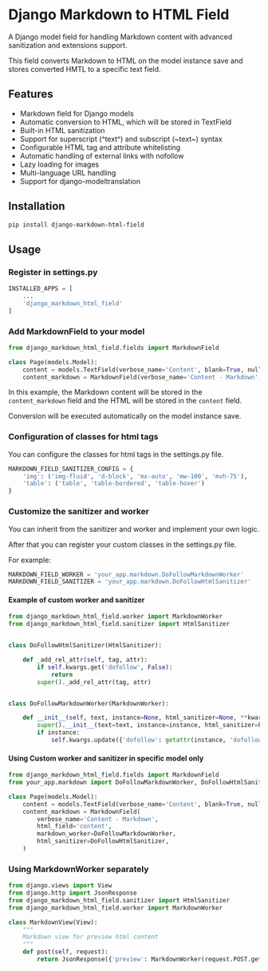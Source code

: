 # Django Markdown to HTML Field

A Django model field for handling Markdown content with advanced sanitization and extensions support.

This field converts Markdown to HTML on the model instance save and stores converted HMTL to a specific text field.

## Features

- Markdown field for Django models
- Automatic conversion to HTML, which will be stored in TextField
- Built-in HTML sanitization
- Support for superscript (^text^) and subscript (~text~) syntax
- Configurable HTML tag and attribute whitelisting
- Automatic handling of external links with nofollow
- Lazy loading for images
- Multi-language URL handling
- Support for django-modeltranslation

## Installation

```bash
pip install django-markdown-html-field
```

## Usage

### Register in settings.py

```python
INSTALLED_APPS = [
    ...
    'django_markdown_html_field'
]
```

### Add MarkdownField to your model

```python
from django_markdown_html_field.fields import MarkdownField

class Page(models.Model):
    content = models.TextField(verbose_name='Content', blank=True, null=True)
    content_markdown = MarkdownField(verbose_name='Content - Markdown', html_field='content')
```

In this example, the Markdown content will be stored in the `content_markdown` field and the HTML will be stored in the `content` field.

Conversion will be executed automatically on the model instance save.

### Configuration of classes for html tags

You can configure the classes for html tags in the settings.py file.

```python
MARKDOWN_FIELD_SANITIZER_CONFIG = {
    'img': ('img-fluid', 'd-block', 'mx-auto', 'mw-100', 'mvh-75'),
    'table': ('table', 'table-bordered', 'table-hover')
}
```

### Customize the sanitizer and worker

You can inherit from the sanitizer and worker and implement your own logic.

After that you can register your custom classes in the settings.py file.

For example:

```python
MARKDOWN_FIELD_WORKER = 'your_app.markdown.DoFollowMarkdownWorker'
MARKDOWN_FIELD_SANITIZER = 'your_app.markdown.DoFollowHtmlSanitizer'
```

#### Example of custom worker and sanitizer

```python
from django_markdown_html_field.worker import MarkdownWorker
from django_markdown_html_field.sanitizer import HtmlSanitizer


class DoFollowHtmlSanitizer(HtmlSanitizer):

    def _add_rel_attr(self, tag, attr):
        if self.kwargs.get('dofollow', False):
            return
        super()._add_rel_attr(tag, attr)


class DoFollowMarkdownWorker(MarkdownWorker):

    def __init__(self, text, instance=None, html_sanitizer=None, **kwargs):
        super().__init__(text=text, instance=instance, html_sanitizer=html_sanitizer, **kwargs)
        if instance:
            self.kwargs.update({'dofollow': getattr(instance, 'dofollow', False)})
```

#### Using Custom worker and sanitizer in specific model only

```python
from django_markdown_html_field.fields import MarkdownField
from your_app.markdown import DoFollowMarkdownWorker, DoFollowHtmlSanitizer

class Page(models.Model):
    content = models.TextField(verbose_name='Content', blank=True, null=True)
    content_markdown = MarkdownField(
        verbose_name='Content - Markdown', 
        html_field='content',
        markdown_worker=DoFollowMarkdownWorker,
        html_sanitizer=DoFollowHtmlSanitizer,
    )
```

### Using MarkdownWorker separately

```python
from django.views import View
from django.http import JsonResponse
from django_markdown_html_field.sanitizer import HtmlSanitizer
from django_markdown_html_field.worker import MarkdownWorker

class MarkdownView(View):
    """
    Markdown view for preview html content
    """
    def post(self, request):
        return JsonResponse({'preview': MarkdownWorker(request.POST.get('content'), HtmlSanitizer).generate_html()})
```